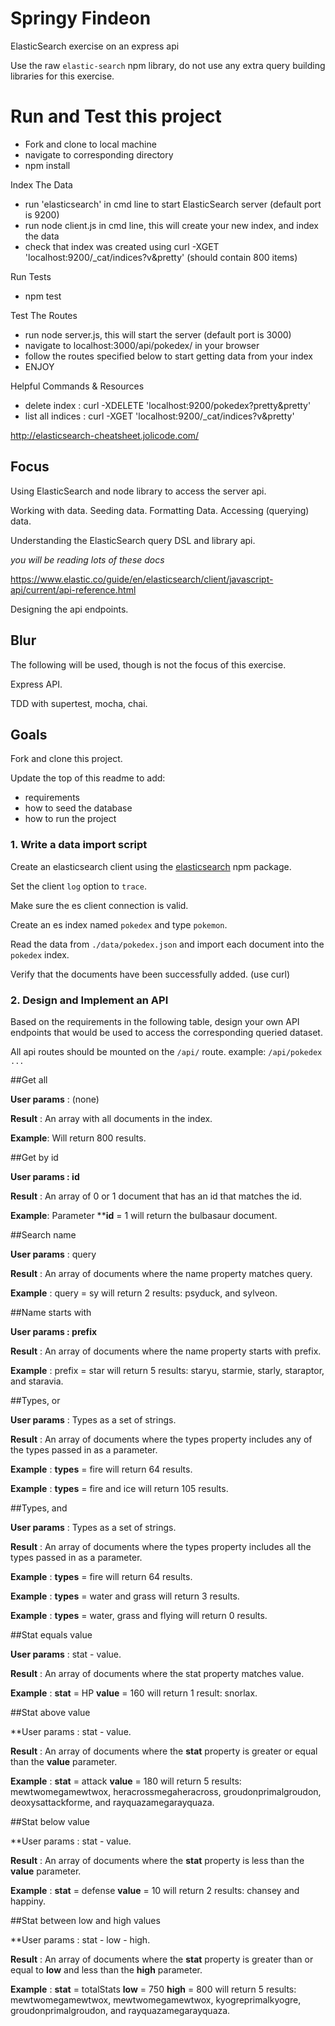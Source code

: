 # Springy Findeon

ElasticSearch exercise on an express api

Use the raw `elastic-search` npm library, do not use any extra query building libraries for this exercise.

# Run and Test this project

- Fork and clone to local machine
- navigate to corresponding directory
- npm install

Index The Data
- run 'elasticsearch' in cmd line to start ElasticSearch server (default port is 9200)
- run node client.js in cmd line, this will create your new index, and index the data
- check that index was created using curl -XGET 'localhost:9200/_cat/indices?v&pretty' (should contain 800 items)

Run Tests
- npm test

Test The Routes
- run node server.js, this will start the server (default port is 3000)
- navigate to localhost:3000/api/pokedex/ in your browser
- follow the routes specified below to start getting data from your index
- ENJOY


Helpful Commands & Resources
- delete index : curl -XDELETE 'localhost:9200/pokedex?pretty&pretty'
- list all indices : curl -XGET 'localhost:9200/_cat/indices?v&pretty'

http://elasticsearch-cheatsheet.jolicode.com/


## Focus

Using ElasticSearch and node library to access the server api.

Working with data. Seeding data. Formatting Data. Accessing (querying) data.

Understanding the ElasticSearch query DSL and library api.

_you will be reading lots of these docs_

https://www.elastic.co/guide/en/elasticsearch/client/javascript-api/current/api-reference.html

Designing the api endpoints.

## Blur

The following will be used, though is not the focus of this exercise.

Express API.

TDD with supertest, mocha, chai.


## Goals

Fork and clone this project.

Update the top of this readme to add:

- requirements
- how to seed the database
- how to run the project

### 1. Write a data import script

Create an elasticsearch client using the [elasticsearch](https://www.npmjs.com/package/elasticsearch) npm package.

Set the client `log` option to `trace`.

Make sure the es client connection is valid.

Create an es index named `pokedex` and type `pokemon`.

Read the data from `./data/pokedex.json` and import each document into the `pokedex` index.

Verify that the documents have been successfully added.
(use curl)

### 2. Design and Implement an API

Based on the requirements in the following table, design your own API endpoints that would be used to access the corresponding queried dataset.

All api routes should be mounted on the `/api/` route.
example: `/api/pokedex ...`

##Get all

**User params** : (none)

**Result** : An array with all documents in the index.

**Example**: Will return 800 results.


##Get by id

**User params : id**

**Result** : An array of 0 or 1 document that has an id that matches the id.

**Example**: Parameter ****id** = 1 will return the bulbasaur document.



##Search name

**User params** : query

**Result** : An array of documents where the name property matches query.

**Example** : query = sy will return 2 results: psyduck, and sylveon.

##Name starts with

**User params : prefix**

**Result** : An array of documents where the name property starts with prefix.

**Example** : prefix = star will return 5 results: staryu, starmie, starly, staraptor, and staravia.

##Types, or

**User params** : Types as a set of strings.

**Result** : An array of documents where the types property includes any of the types passed in as a parameter.

**Example** : **types** = fire will return 64 results.

**Example** : **types** = fire and ice will return 105 results.

##Types, and

**User params** : Types as a set of strings.

**Result** : An array of documents where the types property includes all the types passed in as a parameter.

**Example** : **types** = fire will return 64 results.

**Example** : **types** = water and grass will return 3 results.

**Example** : **types** = water, grass and flying will return 0 results.

##Stat equals value

**User params** : stat - value.

**Result** : An array of documents where the stat property matches value.

**Example** : **stat** = HP **value** = 160 will return 1 result: snorlax.

##Stat above value

**User params : stat - value.

**Result** : An array of documents where the **stat** property is greater or equal than the **value** parameter.

**Example** : **stat** = attack **value** = 180 will return 5 results: mewtwomegamewtwox, heracrossmegaheracross, groudonprimalgroudon, deoxysattackforme, and rayquazamegarayquaza.

##Stat below value

**User params : stat - value.

**Result** : An array of documents where the **stat** property is less than the **value** parameter.

**Example** : **stat** = defense **value** = 10 will return 2 results: chansey and happiny.

##Stat between low and high values

**User params : stat - low - high.

**Result** : An array of documents where the **stat** property is greater than or equal to **low** and less than the **high** parameter.

**Example** : **stat** = totalStats **low** = 750 **high** = 800 will return 5 results: mewtwomegamewtwox, mewtwomegamewtwox, kyogreprimalkyogre, groudonprimalgroudon, and rayquazamegarayquaza.

